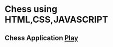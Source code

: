# Chess using HTML,CSS,JAVASCRIPT
## Chess Application [Play](https://mahikolhe23.github.io/chess.github.io/)
